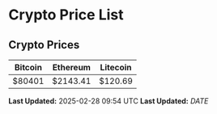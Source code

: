 # Crypto Price List

## Crypto Prices
| Bitcoin | Ethereum | Litecoin |
| ------- | -------- | -------- |
| $80401 | $2143.41 | $120.69 |
**Last Updated:** 2025-02-28 09:54 UTC
**Last Updated:** $DATE$

